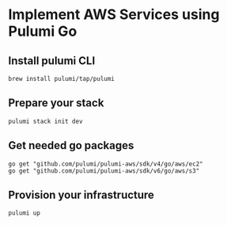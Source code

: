 # Implement AWS Services using Pulumi Go

## Install pulumi CLI
`brew install pulumi/tap/pulumi`

## Prepare your stack

`pulumi stack init dev`

## Get needed go packages

```
go get "github.com/pulumi/pulumi-aws/sdk/v4/go/aws/ec2"
go get "github.com/pulumi/pulumi-aws/sdk/v6/go/aws/s3"
```

## Provision your infrastructure

`pulumi up`
